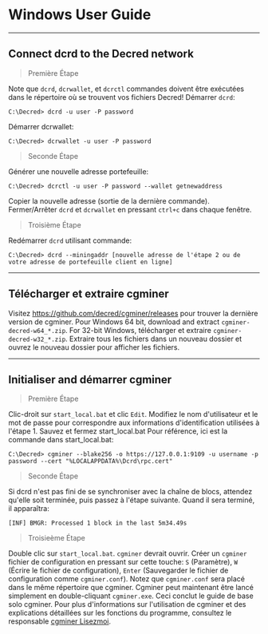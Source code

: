 # **<i class="fa fa-windows"></i> Windows User Guide**

---

## **<i class="fa fa-cloud"></i> Connect dcrd to the Decred network**

> Première Étape

Note que `dcrd`, `dcrwallet`, et `dcrctl` commandes doivent être exécutées dans le répertoire où se trouvent vos fichiers Decred! Démarrer `dcrd`:

```no-highlight
C:\Decred> dcrd -u user -P password
```

Démarrer dcrwallet:

```no-highlight
C:\Decred> dcrwallet -u user -P password
```

> Seconde Étape

Générer une nouvelle adresse portefeuille:

```no-highlight
C:\Decred> dcrctl -u user -P password --wallet getnewaddress
```

Copier la nouvelle adresse (sortie de la dernière commande). Fermer/Arrêter `dcrd` et `dcrwallet` en pressant `ctrl+c` dans chaque fenêtre.

> Troisième Étape

Redémarrer `dcrd` utilisant commande:

```no-highlight
C:\Decred> dcrd --miningaddr [nouvelle adresse de l'étape 2 ou de votre adresse de portefeuille client en ligne]
```

---

## **<i class="fa fa-download"></i> Télécharger et extraire cgminer**

Visitez https://github.com/decred/cgminer/releases pour trouver la dernière version de cgminer. Pour Windows 64 bit, download and extract `cgminer-decred-w64_*.zip`. For 32-bit Windows, télécharger et extraire `cgminer-decred-w32_*.zip`. Extraire tous les fichiers dans un nouveau dossier et ouvrez le nouveau dossier pour afficher les fichiers.

---

## **<i class="fa fa-play-circle"></i> Initialiser and démarrer cgminer**

> Première Étape

Clic-droit sur `start_local.bat` et clic `Edit`. Modifiez le nom d'utilisateur et le mot de passe pour correspondre aux informations d'identification utilisées à l'étape 1. Sauvez et fermez start_local.bat  Pour référence, ici est la commande dans start_local.bat:

```no-highlight
C:\Decred> cgminer --blake256 -o https://127.0.0.1:9109 -u username -p password --cert "%LOCALAPPDATA%\Dcrd\rpc.cert"
```

> Seconde Étape

Si dcrd n'est pas fini de se synchroniser avec la chaîne de blocs, attendez qu'elle soit terminée, puis passez à l'étape suivante. Quand il sera terminé, il apparaîtra:

```no-highlight
[INF] BMGR: Processed 1 block in the last 5m34.49s
```

> Troisieème Étape

Double clic sur `start_local.bat`. `cgminer` devrait ouvrir. Créer un `cgminer` fichier de configuration en pressant sur cette touche: `S` (Paramètre), `W` (Écrire le fichier de configuration), `Enter` (Sauvegarder le fichier de configuration comme `cgminer.conf`). Notez que `cgminer.conf` sera placé dans le même répertoire que cgminer. Cgminer peut maintenant être lancé simplement en double-cliquant `cgminer.exe`. Ceci conclut le guide de base solo cgminer. Pour plus d'informations sur l'utilisation de cgminer et des explications détaillées sur les fonctions du programme, consultez le responsable [cgminer Lisezmoi](https://github.com/decred/cgminer/blob/3.7/README).
